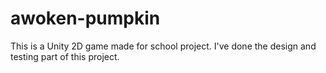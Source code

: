 # awoken-pumpkin
This is a Unity 2D game made for school project. I've done the design and testing part of this project.
